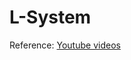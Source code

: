 # L-System

Reference: [Youtube videos]([https://pages.github.com/](https://www.youtube.com/watch?v=umedtEzrpvU&list=PLcRSafycjWFcbaI8Dzab9sTy5cAQzLHoy&index=1&ab_channel=SunnyValleyStudio)https://www.youtube.com/watch?v=umedtEzrpvU&list=PLcRSafycjWFcbaI8Dzab9sTy5cAQzLHoy&index=1&ab_channel=SunnyValleyStudio)
